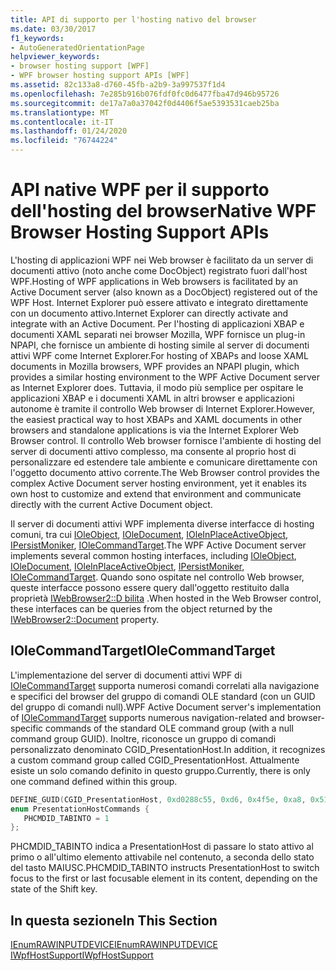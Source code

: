 ```yaml
---
title: API di supporto per l'hosting nativo del browser
ms.date: 03/30/2017
f1_keywords:
- AutoGeneratedOrientationPage
helpviewer_keywords:
- browser hosting support [WPF]
- WPF browser hosting support APIs [WPF]
ms.assetid: 82c133a8-d760-45fb-a2b9-3a997537f1d4
ms.openlocfilehash: 7e285b916b076fdf0fc0d6477fba47d946b95726
ms.sourcegitcommit: de17a7a0a37042f0d4406f5ae5393531caeb25ba
ms.translationtype: MT
ms.contentlocale: it-IT
ms.lasthandoff: 01/24/2020
ms.locfileid: "76744224"
---
```

# <a name="native-wpf-browser-hosting-support-apis"></a><span data-ttu-id="bd75b-102">API native WPF per il supporto dell'hosting del browser</span><span class="sxs-lookup"><span data-stu-id="bd75b-102">Native WPF Browser Hosting Support APIs</span></span>
<span data-ttu-id="bd75b-103">L'hosting di applicazioni WPF nei Web browser è facilitato da un server di documenti attivo (noto anche come DocObject) registrato fuori dall'host WPF.</span><span class="sxs-lookup"><span data-stu-id="bd75b-103">Hosting of WPF applications in Web browsers is facilitated by an Active Document server (also known as a DocObject) registered out of the WPF Host.</span></span> <span data-ttu-id="bd75b-104">Internet Explorer può essere attivato e integrato direttamente con un documento attivo.</span><span class="sxs-lookup"><span data-stu-id="bd75b-104">Internet Explorer can directly activate and integrate with an Active Document.</span></span> <span data-ttu-id="bd75b-105">Per l'hosting di applicazioni XBAP e documenti XAML separati nei browser Mozilla, WPF fornisce un plug-in NPAPI, che fornisce un ambiente di hosting simile al server di documenti attivi WPF come Internet Explorer.</span><span class="sxs-lookup"><span data-stu-id="bd75b-105">For hosting of XBAPs and loose XAML documents in Mozilla browsers, WPF provides an NPAPI plugin, which provides a similar hosting environment to the WPF Active Document server as Internet Explorer does.</span></span> <span data-ttu-id="bd75b-106">Tuttavia, il modo più semplice per ospitare le applicazioni XBAP e i documenti XAML in altri browser e applicazioni autonome è tramite il controllo Web browser di Internet Explorer.</span><span class="sxs-lookup"><span data-stu-id="bd75b-106">However, the easiest practical way to host XBAPs and XAML documents in other browsers and standalone applications is via the Internet Explorer Web Browser control.</span></span> <span data-ttu-id="bd75b-107">Il controllo Web browser fornisce l'ambiente di hosting del server di documenti attivo complesso, ma consente al proprio host di personalizzare ed estendere tale ambiente e comunicare direttamente con l'oggetto documento attivo corrente.</span><span class="sxs-lookup"><span data-stu-id="bd75b-107">The Web Browser control provides the complex Active Document server hosting environment, yet it enables its own host to customize and extend that environment and communicate directly with the current Active Document object.</span></span>  
  
 <span data-ttu-id="bd75b-108">Il server di documenti attivi WPF implementa diverse interfacce di hosting comuni, tra cui [IOleObject](https://go.microsoft.com/fwlink/?LinkId=162049), [IOleDocument](https://go.microsoft.com/fwlink/?LinkId=162050), [IOleInPlaceActiveObject](https://go.microsoft.com/fwlink/?LinkId=162051), [IPersistMoniker](https://go.microsoft.com/fwlink/?LinkId=162045), [IOleCommandTarget](https://go.microsoft.com/fwlink/?LinkId=162047).</span><span class="sxs-lookup"><span data-stu-id="bd75b-108">The WPF Active Document server implements several common hosting interfaces, including [IOleObject](https://go.microsoft.com/fwlink/?LinkId=162049), [IOleDocument](https://go.microsoft.com/fwlink/?LinkId=162050), [IOleInPlaceActiveObject](https://go.microsoft.com/fwlink/?LinkId=162051), [IPersistMoniker](https://go.microsoft.com/fwlink/?LinkId=162045), [IOleCommandTarget](https://go.microsoft.com/fwlink/?LinkId=162047).</span></span> <span data-ttu-id="bd75b-109">Quando sono ospitate nel controllo Web browser, queste interfacce possono essere query dall'oggetto restituito dalla proprietà [IWebBrowser2::D bilita](https://go.microsoft.com/fwlink/?LinkId=162048) .</span><span class="sxs-lookup"><span data-stu-id="bd75b-109">When hosted in the Web Browser control, these interfaces can be queries from the object returned by the [IWebBrowser2::Document](https://go.microsoft.com/fwlink/?LinkId=162048) property.</span></span>  
  
## <a name="iolecommandtarget"></a><span data-ttu-id="bd75b-110">IOleCommandTarget</span><span class="sxs-lookup"><span data-stu-id="bd75b-110">IOleCommandTarget</span></span>  
 <span data-ttu-id="bd75b-111">L'implementazione del server di documenti attivi WPF di [IOleCommandTarget](https://go.microsoft.com/fwlink/?LinkId=162047) supporta numerosi comandi correlati alla navigazione e specifici del browser del gruppo di comandi OLE standard (con un GUID del gruppo di comandi null).</span><span class="sxs-lookup"><span data-stu-id="bd75b-111">WPF Active Document server's implementation of [IOleCommandTarget](https://go.microsoft.com/fwlink/?LinkId=162047) supports numerous navigation-related and browser-specific commands of the standard OLE command group (with a null command group GUID).</span></span> <span data-ttu-id="bd75b-112">Inoltre, riconosce un gruppo di comandi personalizzato denominato CGID_PresentationHost.</span><span class="sxs-lookup"><span data-stu-id="bd75b-112">In addition, it recognizes a custom command group called CGID_PresentationHost.</span></span> <span data-ttu-id="bd75b-113">Attualmente esiste un solo comando definito in questo gruppo.</span><span class="sxs-lookup"><span data-stu-id="bd75b-113">Currently, there is only one command defined within this group.</span></span>  
  
```cpp  
DEFINE_GUID(CGID_PresentationHost, 0xd0288c55, 0xd6, 0x4f5e, 0xa8, 0x51, 0x79, 0xde, 0xc5, 0x1b, 0x10, 0xec);  
enum PresentationHostCommands {   
   PHCMDID_TABINTO = 1   
};  
```  
  
 <span data-ttu-id="bd75b-114">PHCMDID_TABINTO indica a PresentationHost di passare lo stato attivo al primo o all'ultimo elemento attivabile nel contenuto, a seconda dello stato del tasto MAIUSC.</span><span class="sxs-lookup"><span data-stu-id="bd75b-114">PHCMDID_TABINTO instructs PresentationHost to switch focus to the first or last focusable element in its content, depending on the state of the Shift key.</span></span>  
  
## <a name="in-this-section"></a><span data-ttu-id="bd75b-115">In questa sezione</span><span class="sxs-lookup"><span data-stu-id="bd75b-115">In This Section</span></span>  
 [<span data-ttu-id="bd75b-116">IEnumRAWINPUTDEVICE</span><span class="sxs-lookup"><span data-stu-id="bd75b-116">IEnumRAWINPUTDEVICE</span></span>](ienumrawinputdevice.md)  
 [<span data-ttu-id="bd75b-117">IWpfHostSupport</span><span class="sxs-lookup"><span data-stu-id="bd75b-117">IWpfHostSupport</span></span>](iwpfhostsupport.md)
